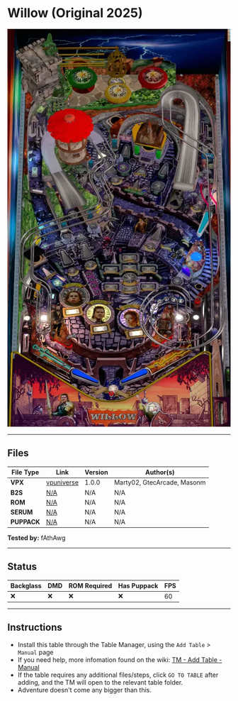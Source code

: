 # Willow (Original 2025)

![Table Preview](../../images/6Hk8Z5Qo2g-preview.webp)

---

## Files
| File Type | Link | Version | Author(s) | 
|-----------|--------|----------|--------------|
| **VPX** | [vpuniverse](https://vpuniverse.com/files/file/26963-willow-table-and-pup-marty02/) | 1.0.0 | Marty02, GtecArcade, Masonm |
| **B2S** | [N/A](#) | N/A | N/A |
| **ROM** | [N/A](#) | N/A | N/A |
| **SERUM** | [N/A](#) | N/A | N/A |
| **PUPPACK** | [N/A](#) | N/A | N/A |

**Tested by:** fAthAwg

---

## Status 

| Backglass | DMD | ROM Required | Has Puppack | FPS |
|-----------|-----|-----|-----|-----|
| ❌ | ❌ | ❌ | ❌ | 60 |

---

## Instructions

- Install this table through the Table Manager, using the `Add Table` > `Manual` page
- If you need help, more infomation found on the wiki: [TM - Add Table - Manual](https://github.com/LegendsUnchained/vpx-standalone-alp4k/wiki/%5B04%5D-%F0%9F%A7%A1-TM-%E2%80%90-Other-Features#add-table---manual)
- If the table requires any additional files/steps, click `GO TO TABLE` after adding, and the TM will open to the relevant table folder.
- Adventure doesn't come any bigger than this.

